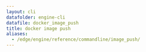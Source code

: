 ```yaml
---
layout: cli
datafolder: engine-cli
datafile: docker_image_push
title: docker image push
aliases:
  - /edge/engine/reference/commandline/image_push/
---
```

<!--
This page is automatically generated from Docker's source code. If you want to
suggest a change to the text that appears here, open a ticket or pull request
in the source repository on GitHub:

https://github.com/docker/cli
-->

